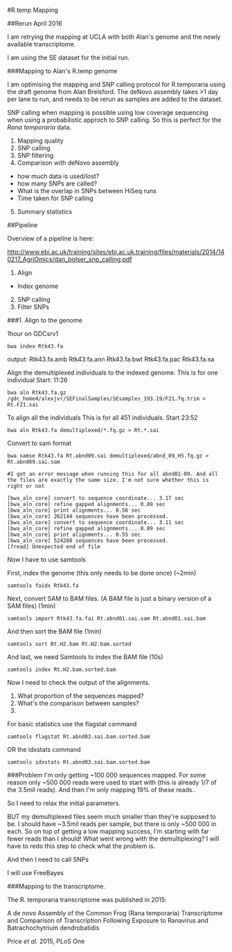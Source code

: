 #R.temp Mapping

##Rerun April 2016

I am retrying the mapping at UCLA with both Alan's genome and the newly available transcriptome. 

I am using the SE dataset for the initial run. 

###Mapping to Alan's R.temp genome

I am optimising the mapping and SNP calling protocol for R.temporaria using the draft genome from Alan Brelsford. 
The deNovo assembly takes >1 day per lane to run, and needs to be rerun as samples are added to the dataset. 

SNP calling when mapping is possible using low coverage sequencing when using a probabilistic approch to SNP calling. So this is perfect for the *Rana temporaria* data.

1. Mapping quality
2. SNP calling
3. SNP filtering
4. Comparison with deNovo assembly
  - how much data is used/lost?
  - how many SNPs are called?
  - What is the overlap in SNPs between HiSeq runs
  - Time taken for SNP calling
5. Summary statistics


##Pipeline

Overview of a pipeline is here: 

http://www.ebi.ac.uk/training/sites/ebi.ac.uk.training/files/materials/2014/140217_AgriOmics/dan_bolser_snp_calling.pdf

1. Align
  - Index genome
2. SNP calling
3. Filter SNPs

###1. Align to the genome

1hour on GDCsrv1
```
bwa index Rtk43.fa
```
output: 
Rtk43.fa.amb  Rtk43.fa.ann  Rtk43.fa.bwt  Rtk43.fa.pac  Rtk43.fa.sa



Align the demultiplexed individuals to the indexed genome. 
This is for one individual
Start: 11:26
```
bwa aln Rtk43.fa.gz /gdc_home4/alexjvr/SEFinalSamples/SEsamples_193.19/F21.fq.trim > Rt.F21.sai
```

To align all the individuals
This is for all 451 individuals. 
Start 23:52
```
bwa aln Rtk43.fa demultiplexed/*.fq.gz > Rt.*.sai
```

Convert to sam format
```
bwa samse Rtk43.fa Rt.abnd09.sai demultiplexed/abnd_09_H5.fq.gz > Rt.abnd09.sai.sam

#I got an error message when running this for all abnd01-09. And all the files are exactly the same size. I'm not sure whether this is right or not

[bwa_aln_core] convert to sequence coordinate... 3.17 sec
[bwa_aln_core] refine gapped alignments... 0.89 sec
[bwa_aln_core] print alignments... 0.56 sec
[bwa_aln_core] 262144 sequences have been processed.
[bwa_aln_core] convert to sequence coordinate... 3.11 sec
[bwa_aln_core] refine gapped alignments... 0.89 sec
[bwa_aln_core] print alignments... 0.55 sec
[bwa_aln_core] 524288 sequences have been processed.
[fread] Unexpected end of file
```

Now I have to use samtools

First, index the genome (this only needs to be done once) (~2min)
```
samtools faidx Rtk43.fa
```

Next, convert SAM to BAM files. (A BAM file is just a binary version of a SAM files) (1min)
```
samtools import Rtk43.fa.fai Rt.abnd01.sai.sam Rt.abnd01.sai.bam
```

And then sort the BAM file (1min)
```
samtools sort Rt.H2.bam Rt.H2.bam.sorted
```

And last, we need Samtools to index the BAM file (10s)
```
samtools index Rt.H2.bam.sorted.bam
```

Now I need to check the output of the alignments. 
1. What proportion of the sequences mapped?
2. What's the comparison between samples?
3. 

For basic statistics use the flagstat command
```
samtools flagstat Rt.abnd03.sai.bam.sorted.bam
```

OR
the idxstats command
```
samtools idxstats Rt.abnd03.sai.bam.sorted.bam
```

###Problem
I'm only getting ~100 000 sequences mapped. For some reason only ~500 000 reads were used to start with (this is already 1/7 of the 3.5mil reads). And then I'm only mapping 19% of these reads..   

So I need to relax the initial parameters.

BUT my demultiplexed files seem much smaller than they're supposed to be. I should have ~3.5mil reads per sample, but there is only ~500 000 in each. So on top of getting a low mapping success, I'm starting with far fewer reads than I should! What went wrong with the demultiplexing? I will have to redo this step to check what the problem is. 

And then I need to call SNPs

I will use FreeBayes


###Mapping to the transcriptome. 

The R. temporaria transcriptome was published in 2015: 

A de novo Assembly of the Common Frog (Rana temporaria) Transcriptome and Comparison of Transcription Following Exposure to Ranavirus and Batrachochytrium dendrobatidis

Price *et al.* 2015, PLoS One




